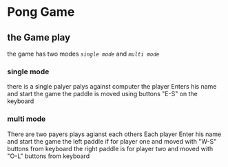 


















# Pong Game 
 

## the Game play
the game has two modes *`single mode`* and *`multi mode`*

### single mode
there is a single palyer palys against computer
the player Enters his name and start the game 
the paddle is moved using buttons "E-S" on the keyboard
### multi mode 
There are two payers plays agianst each others
Each player Enter his name and start the game
the left paddle if for player one and moved with "W-S" buttons from keyboard
the right paddle is for player two and moved with "O-L" buttons from keyboard








